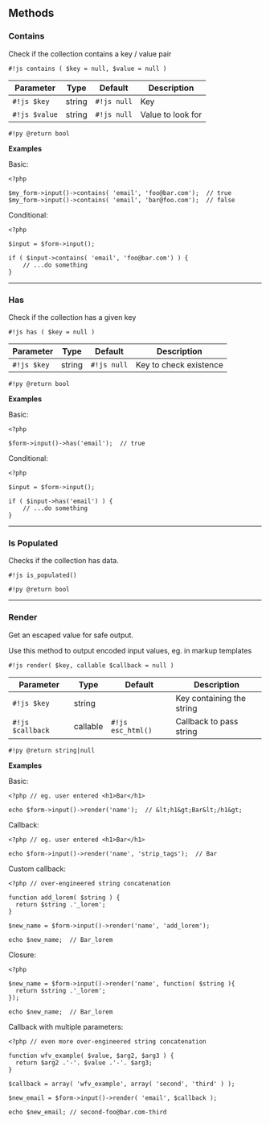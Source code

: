 ## Methods

### **Contains**
Check if the collection contains a key / value pair

`#!js contains ( $key = null, $value = null )`

Parameter      |  Type  | Default     | Description
-------------- | ------ | ----------- | -----------
`#!js $key`    | string | `#!js null` | Key
`#!js $value`  | string | `#!js null` | Value to look for

`#!py @return bool`

**Examples**

Basic:
~~~~{.php}
<?php

$my_form->input()->contains( 'email', 'foo@bar.com');  // true
$my_form->input()->contains( 'email', 'bar@foo.com');  // false
~~~~

Conditional:
~~~~{.php}
<?php

$input = $form->input();

if ( $input->contains( 'email', 'foo@bar.com') ) {
    // ...do something
}
~~~~

---

### **Has**
Check if the collection has a given key

`#!js has ( $key = null )`

Parameter      |  Type  | Default     | Description
-------------- | ------ | ----------- | -----------
`#!js $key`    | string | `#!js null` | Key to check existence

`#!py @return bool`

**Examples**

Basic:
~~~~{.php}
<?php

$form->input()->has('email');  // true
~~~~

Conditional:
~~~~{.php}
<?php

$input = $form->input();

if ( $input->has('email') ) {
    // ...do something
}
~~~~

---

### **Is Populated**
Checks if the collection has data.

`#!js is_populated()`

`#!py @return bool`

---

### **Render**
Get an escaped value for safe output.

Use this method to output encoded input values, eg. in markup templates

`#!js render( $key, callable $callback = null )`

Parameter        |  Type  | Default     | Description
--------------   | ------ | ----------- | -----------
`#!js $key`      | string |             | Key containing the string
`#!js $callback` | callable | `#!js esc_html()` | Callback to pass string

`#!py @return string|null`

**Examples**

Basic:
~~~~{.php}
<?php // eg. user entered <h1>Bar</h1>

echo $form->input()->render('name');  // &lt;h1&gt;Bar&lt;/h1&gt;
~~~~

Callback:
~~~~{.php}
<?php // eg. user entered <h1>Bar</h1>

echo $form->input()->render('name', 'strip_tags');  // Bar
~~~~

Custom callback:
~~~~{.php}
<?php // over-engineered string concatenation

function add_lorem( $string ) {
  return $string .'_lorem';
}

$new_name = $form->input()->render('name', 'add_lorem');

echo $new_name;  // Bar_lorem
~~~~

Closure:
~~~~{.php}
<?php

$new_name = $form->input()->render('name', function( $string ){
  return $string .'_lorem';
});

echo $new_name;  // Bar_lorem
~~~~

Callback with multiple parameters:
~~~~{.php}
<?php // even more over-engineered string concatenation

function wfv_example( $value, $arg2, $arg3 ) {
  return $arg2 .'-'. $value .'-'. $arg3;
}

$callback = array( 'wfv_example', array( 'second', 'third' ) );

$new_email = $form->input()->render( 'email', $callback );

echo $new_email; // second-foo@bar.com-third

~~~~
